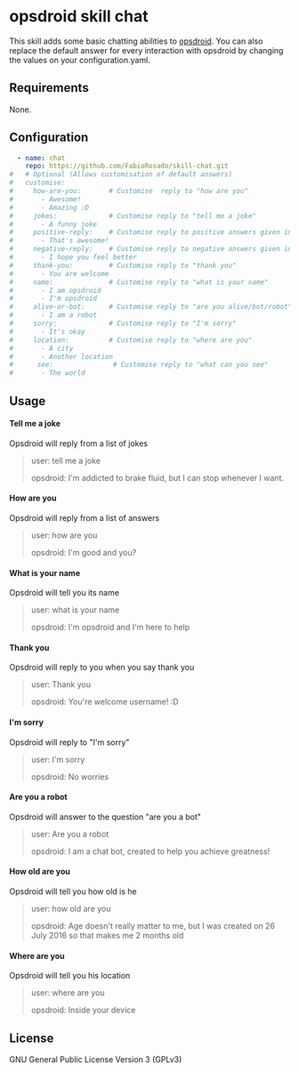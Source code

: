# opsdroid skill chat

This skill adds some basic chatting abilities to [opsdroid](https://github.com/opsdroid/opsdroid).
You can also replace the default answer for every interaction with opsdroid by changing the values on your configuration.yaml.

## Requirements

None.

## Configuration

```yaml
  - name: chat
    repo: https://github.com/FabioRosado/skill-chat.git
#   # Optional (Allows customisation of default answers)
#   customise:
#     how-are-you:       # Customise  reply to "how are you"
#       - Awesome!
#       - Amazing :D
#     jokes:             # Customise reply to "tell me a joke"
#       - A funny joke
#     positive-reply:    # Customise reply to positive answers given in how are you
#       - That's awesome!
#     negative-reply:    # Customise reply to negative answers given in how are you
#       - I hope you feel better
#     thank-you:         # Customise reply to "thank you"
#       - You are welcome
#     name:              # Customise reply to "what is your name"
#       - I am opsdroid
#       - I'm opsdroid
#     alive-or-bot:      # Customise reply to "are you alive/bot/robot"
#       - I am a robot
#     sorry:             # Customise reply to "I'm sorry"
#       - It's okay
#     location:          # Customise reply to "where are you"
#       - A city
#       - Another location
#      see:               # Customise reply to "what can you see"
#       - The world
```



## Usage

#### Tell me a joke
Opsdroid will reply from a list of jokes


> user: tell me a joke
>
> opsdroid: I'm addicted to brake fluid, but I can stop whenever I want.


#### How are you
Opsdroid will reply from a list of answers
> user: how are you
>
> opsdroid: I'm good and you?


#### What is your name
Opsdroid will tell you its name
> user: what is your name
>
> opsdroid: I'm opsdroid and I'm here to help


#### Thank you
Opsdroid will reply to you when you say thank you
> user: Thank you
>
> opsdroid: You're welcome username! :D


#### I'm sorry
Opsdroid will reply to "I'm sorry"
> user: I'm sorry
>
> opsdroid: No worries


#### Are you a robot
Opsdroid will answer to the question "are you a bot"
> user: Are you a robot
>
> opsdroid: I am a chat bot, created to help you achieve greatness!


#### How old are you
Opsdroid will tell you how old is he
> user: how old are you
>
> opsdroid: Age doesn't really matter to me, but I was created on 26 July 2016 so that makes me 2 months old


#### Where are you
Opsdroid will tell you his location
> user: where are you
>
> opsdroid: Inside your device




## License

GNU General Public License Version 3 (GPLv3)
